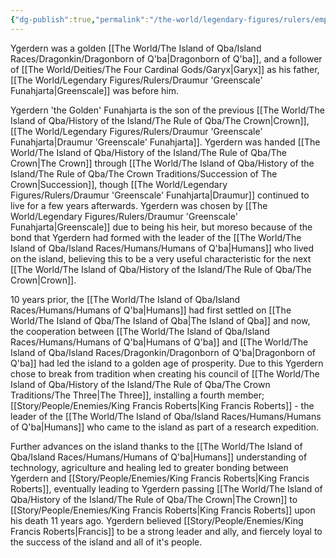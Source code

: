 ```yaml
---
{"dg-publish":true,"permalink":"/the-world/legendary-figures/rulers/emperor-ygerdern-the-golden-funahjarta/"}
---
```


Ygerdern was a golden [[The World/The Island of Qba/Island Races/Dragonkin/Dragonborn of Q'ba\|Dragonborn of Q'ba]], and a follower of [[The World/Deities/The Four Cardinal Gods/Garyx\|Garyx]] as his father, [[The World/Legendary Figures/Rulers/Draumur 'Greenscale' Funahjarta\|Greenscale]] was before him. 

Ygerdern 'the Golden' Funahjarta is the son of the previous [[The World/The Island of Qba/History of the Island/The Rule of Qba/The Crown\|Crown]], [[The World/Legendary Figures/Rulers/Draumur 'Greenscale' Funahjarta\|Draumur 'Greenscale' Funahjarta]]. Ygerdern was handed [[The World/The Island of Qba/History of the Island/The Rule of Qba/The Crown\|The Crown]] through [[The World/The Island of Qba/History of the Island/The Rule of Qba/The Crown Traditions/Succession of The Crown\|Succession]], though [[The World/Legendary Figures/Rulers/Draumur 'Greenscale' Funahjarta\|Draumur]] continued to live for a few years afterwards. Ygerdern was chosen by [[The World/Legendary Figures/Rulers/Draumur 'Greenscale' Funahjarta\|Greenscale]] due to being his heir, but moreso because of the bond that Ygerdern had formed with the leader of the [[The World/The Island of Qba/Island Races/Humans/Humans of Q'ba\|Humans]] who lived on the island, believing this to be a very useful characteristic for the next [[The World/The Island of Qba/History of the Island/The Rule of Qba/The Crown\|Crown]].

10 years prior, the [[The World/The Island of Qba/Island Races/Humans/Humans of Q'ba\|Humans]] had first settled on [[The World/The Island of Qba/The Island of Qba\|The Island of Qba]] and now, the cooperation between [[The World/The Island of Qba/Island Races/Humans/Humans of Q'ba\|Humans of Q'ba]] and [[The World/The Island of Qba/Island Races/Dragonkin/Dragonborn of Q'ba\|Dragonborn of Q'ba]] had led the island to a golden age of prosperity. Due to this Ygerdern chose to break from tradition when creating his council of [[The World/The Island of Qba/History of the Island/The Rule of Qba/The Crown Traditions/The Three\|The Three]], installing a fourth member; [[Story/People/Enemies/King Francis Roberts\|King Francis Roberts]] - the leader of the [[The World/The Island of Qba/Island Races/Humans/Humans of Q'ba\|Humans]] who came to the island as part of a research expedition. 

Further advances on the island thanks to the [[The World/The Island of Qba/Island Races/Humans/Humans of Q'ba\|Humans]] understanding of technology, agriculture and healing led to greater bonding between Ygerdern and [[Story/People/Enemies/King Francis Roberts\|King Francis Roberts]], eventually leading to Ygerdern passing [[The World/The Island of Qba/History of the Island/The Rule of Qba/The Crown\|The Crown]] to [[Story/People/Enemies/King Francis Roberts\|King Francis Roberts]] upon his death 11 years ago. Ygerdern believed [[Story/People/Enemies/King Francis Roberts\|Francis]] to be a strong leader and ally, and fiercely loyal to the success of the island and all of it's people. 
